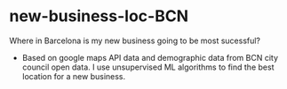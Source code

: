 # new-business-loc-BCN

Where in Barcelona is my new business going to be most sucessful? 

- Based on google maps API data and demographic data from BCN city council open data.
I use unsupervised ML algorithms to find the best location for a new business.
